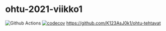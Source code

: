 # ohtu-2021-viikko1

![Github Actions](https://github.com/K123AsJ0k1/ohtu-2021-viikko1/workflows/Java%20CI%20with%20Gradle/badge.svg)
[![codecov](https://codecov.io/gh/K123AsJ0k1/ohtu-2021-viikko1/branch/main/graph/badge.svg?token=NL1TY9E4LR)](https://codecov.io/gh/K123AsJ0k1/ohtu-2021-viikko1)
https://github.com/K123AsJ0k1/ohtu-tehtavat
